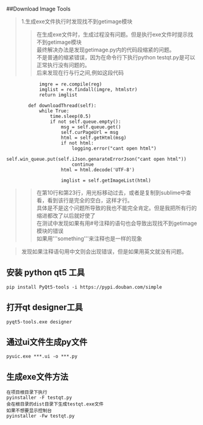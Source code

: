 ##Download Image Tools

> 1.生成exe文件执行时发现找不到getimage模块  
>> 在生成exe文件时，生成过程没有问题。但是执行exe文件时提示找不到getimage模块  
>> 最终解决办法是发现getimage.py内的代码段缩紧的问题。  
>> 不是普通的缩紧错误，因为在命令行下执行python testqt.py是可以正常执行没有问题的。  
>> 后来发现在行与行之间,例如这段代码  

```
	        imgre = re.compile(reg)
	        imglist = re.findall(imgre, htmlstr)
	        return imglist

	    def downloadThread(self):
	        while True:
	            time.sleep(0.5)
	            if not self.queue.empty():
	                msg = self.queue.get()
	                self.curPageUrl = msg
	                html = self.getHtml(msg)
	                if not html:
	                    logging.error("cant open html")
	                    self.win_queue.put(self.iJson.genarateErrorJson("cant open html"))
	                    continue
	                html = html.decode('UTF-8')
	
	                imglist = self.getImageList(html)
```

>> 在第10行和第23行，用光标移动过去，或者是复制到sublime中查看，看到该行是完全的空白，这样才行。  
>> 具体是不是这个问题所导致的我也不能完全肯定。但是我把所有行的缩进都改了以后就好使了  
>> 在测试中发现如果有用#号注释的语句也会导致出现找不到getimage模块的错误  
>> 如果用'''something'''来注释也是一样的现象  

> 发现如果注释语句用中文则会出现错误，但是如果用英文就没有问题。

## 安装 python qt5 工具

```
pip install PyQt5-tools -i https://pypi.douban.com/simple
```

## 打开qt designer工具

```
pyqt5-tools.exe designer
```

## 通过ui文件生成py文件
```
pyuic.exe ***.ui -o ***.py
```

## 生成exe文件方法
```
在项目根目录下执行
pyinstaller -F testqt.py
会在根目录的dist目录下生成testqt.exe文件
如果不想要显示控制台
pyinstaller -Fw testqt.py
```
